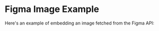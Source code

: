 # Figma Image Example

Here's an example of embedding an image fetched from the Figma API:

<FigmaImage
  figmaNodeId="1:1045"
  figmaScale="1"
  figmaFormat="png"
  figmaApiToken="figd_mcFPFGozK2HCuON5VTyrpvNyGien_J8BJsMUxak2"
/>
